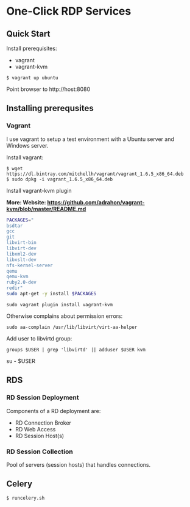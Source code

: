 # One-Click RDP Services

## Quick Start

Install prerequisites:
* vagrant
* vagrant-kvm

```
$ vagrant up ubuntu
```

Point browser to http://host:8080

## Installing prerequsites

### Vagrant

I use vagrant to setup a test environment with a Ubuntu server and
Windows server.

Install vagrant:
```
$ wget https://dl.bintray.com/mitchellh/vagrant/vagrant_1.6.5_x86_64.deb
$ sudo dpkg -i vagrant_1.6.5_x86_64.deb
```

Install vagrant-kvm plugin

**More: Website: https://github.com/adrahon/vagrant-kvm/blob/master/README.md**
```bash
PACKAGES="
bsdtar
gcc
git
libvirt-bin
libvirt-dev
libxml2-dev
libxslt-dev
nfs-kernel-server
qemu
qemu-kvm
ruby2.0-dev
redir"
sudo apt-get -y install $PACKAGES
```

```
sudo vagrant plugin install vagrant-kvm
```

Otherwise complains about permission errors:
```
sudo aa-complain /usr/lib/libvirt/virt-aa-helper
```

Add user to libvirtd group:
```
groups $USER | grep 'libvirtd' || adduser $USER kvm
```

su - $USER

## RDS

### RD Session Deployment

Components of a RD deployment are:
* RD Connection Broker
* RD Web Access
* RD Session Host(s)

### RD Session Collection

Pool of servers (session hosts) that handles connections.

## Celery

```
$ runcelery.sh
```
